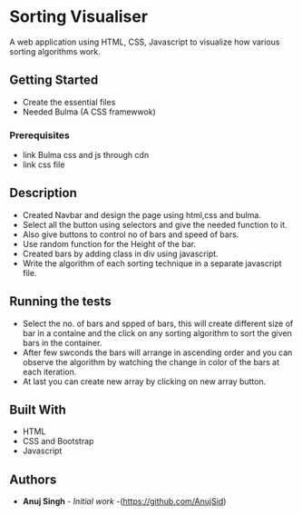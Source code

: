 # Sorting Visualiser

A web application using HTML, CSS, Javascript to visualize how various sorting algorithms work.

## Getting Started

* Create the essential files 
* Needed Bulma (A CSS framewwok)


### Prerequisites
* link Bulma css and js through cdn
* link css file


## Description
* Created Navbar and design the page using html,css and bulma.
* Select all the button using selectors and give the needed function to it.
* Also give buttons to control no of bars and speed of bars.
* Use random function for the Height of the bar.
* Created bars by adding class in div using  javascript.
* Write the algorithm of each sorting technique in a separate javascript file.

## Running the tests

* Select the no. of bars and spped of bars, this will create different size of bar in a containe and the click on any sorting algorithm to sort the given bars in the container.
* After few swconds the bars will arrange in ascending order and you can observe the algorithm by watching the change in color of the bars at each iteration.
* At last you can create new array by clicking on new array button.


## Built With

* HTML
* CSS and Bootstrap
* Javascript


## Authors

* **Anuj Singh** - *Initial work* -(https://github.com/AnujSid)

